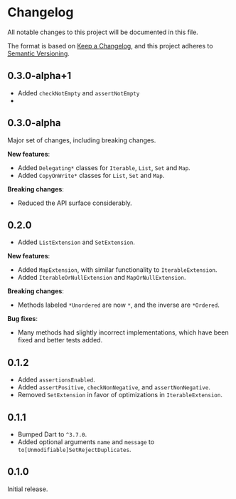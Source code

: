 <!-- #region(HEADER) -->
# Changelog

All notable changes to this project will be documented in this file.

The format is based on [Keep a Changelog](https://keepachangelog.com/en/1.1.0/),
and this project adheres to [Semantic Versioning](https://semver.org/spec/v2.0.0.html).

<!-- #endregion -->

## 0.3.0-alpha+1

- Added `checkNotEmpty` and `assertNotEmpty`
-

## 0.3.0-alpha

Major set of changes, including breaking changes.

**New features**:

- Added `Delegating*` classes for `Iterable`, `List`, `Set` and `Map`.
- Added `CopyOnWrite*` classes for `List`, `Set` and `Map`.

**Breaking changes**:

- Reduced the API surface considerably.

## 0.2.0

- Added `ListExtension` and `SetExtension`.

**New features**:

- Added `MapExtension`, with similar functionality to `IterableExtension`.
- Added `IterableOrNullExtension` and `MapOrNullExtension`.

**Breaking changes**:

- Methods labeled `*Unordered` are now `*`, and the inverse are `*Ordered`.

**Bug fixes**:

- Many methods had slightly incorrect implementations, which have been fixed
  and better tests added.

## 0.1.2

- Added `assertionsEnabled`.
- Added `assertPositive`, `checkNonNegative`, and `assertNonNegative`.
- Removed `SetExtension` in favor of optimizations in `IterableExtension`.

## 0.1.1

- Bumped Dart to `^3.7.0`.
- Added optional arguments `name` and `message` to `to[Unmodifiable]SetRejectDuplicates`.

## 0.1.0

Initial release.
